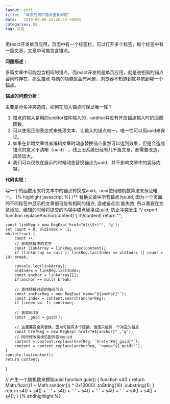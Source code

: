 ```yaml
---
layout: post
title:  "单页应用中锚点重复问题"
date:   2019-06-06 22:26:23 +0800
categories: h5
tag: 问题
---
```

用react开发单页应用，页面中有一个标签栏，可以打开多个标签，每个标签中有一篇文章，文章中可能包含锚点。

**问题描述：**

多篇文章中可能包含相同的锚点，而react开发的是单页应用，就是说相同的锚点会同时存在，那么锚点
导航的功能就会有问题，浏览器不知道到底导航到哪一个锚点。

**锚点的问题分析：**

主要是命名冲突造成，如何在加入锚点时保证唯一性？
1. 锚点的输入是用的ueditor控件输入的，ueditor并没有开放锚点输入时的回调函数。
2. 可以使用正则表达式来处理文本，让输入的锚点唯一，唯一性可以用uuid来保证。
3. 如果在新增文章或者编辑文章时动态替换锚点虽然可以达到效果，但是会造成锚点的意义不清晰（uuid）
，线上旧系统已经有几千篇文章，都需要改造，风险较大。
4. 我们可以仅仅在展示的时候动态替换锚点为uuid，并不影响文章中的实际内容。

**代码实现：**

写一个的函数用来将文本中的锚点转换成uuid，uuid使用随机数算法来保证唯一。
{% highlight javascript %}
/**
  替换文章中所有锚点为uuid, 因为一个页面的不同标签中显示的文章很可能有相同的锚点, 造成锚点功
  能失效, 所以需要在文章添加、编辑的时候将提交的内容中锚点替换成uuid, 防止冲突发生
*/
export function replaceAnchor(content) {
    if(!content) return "";

    const linkReg = new RegExp('href="#(\\S+)"', 'g');
    let count = 0, oldIndex = -1;
    while(true) {
        count ++;
        // 获取链接中的文字
        const linkArray = linkReg.exec(content);
        if (linkArray == null || linkReg.lastIndex == oldIndex || count > 10) break;

        console.log(linkArray);
        oldIndex = linkReg.lastIndex;
        const anchor = linkArray[1];
        if(anchor == null) break;

        // 查找链接对应的锚点节点
        const anchorReg = new RegExp(`name="${anchor}"`);
        const index = content.search(anchorReg);
        if (index == -1) continue;

        // 获取UUID
        const _guid = guid();

        // 这里需要全局替换，因为可能有多个链接，但是只能有一个对应的锚点
        const hrefReg = new RegExp(`href="#${anchor}"`,'g');
        // 同时修改两块匹配内容为uuid
        content = content.replace(hrefReg, `href="#${_guid}"`);
        content = content.replace(anchorReg, `name="${_guid}"`);
    }
    console.log(content);
    return content;
}

// 产生一个随机数来模拟uuid
function guid() {
    function s4() {
        return Math.floor((1 + Math.random()) * 0x10000)
            .toString(16)
            .substring(1);
    }
    return s4() + s4() + '-' + s4() + '-' + s4() + '-' +
        s4() + '-' + s4() + s4() + s4();
}
{% endhighlight %}

